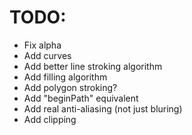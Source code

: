 # TODO:
- Fix alpha
- Add curves
- Add better line stroking algorithm
- Add filling algorithm
- Add polygon stroking?
- Add "beginPath" equivalent
- Add real anti-aliasing (not just bluring)
- Add clipping